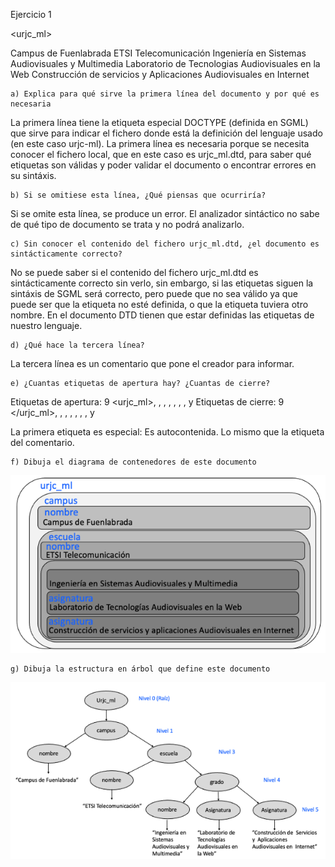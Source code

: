 Ejercicio 1


<!DOCTYPE urjc_ML SYSTEM "urjc_ml.dtd">
<urjc_ml>
  <!-- include URL URJC -->
  <campus>
    <nombre>Campus de Fuenlabrada</nombre>
    <escuela>
      <nombre>ETSI Telecomunicación</nombre>
      <grado>
        <nombre>Ingeniería en Sistemas Audiovisuales y Multimedia </nombre>
        <asignatura>Laboratorio de Tecnologias Audiovisuales en la Web</asignatura>
        <asignatura>Construcción de servicios y Aplicaciones Audiovisuales en Internet</asignatura>
      </grado>
    </escuela>
  </campus>
</urjc_ml>



    a) Explica para qué sirve la primera línea del documento y por qué es necesaria
La primera línea tiene la etiqueta especial DOCTYPE (definida en SGML) que sirve para indicar el fichero donde está la definición del lenguaje usado (en este caso urjc-ml).
La primera línea es necesaria porque se necesita conocer el fichero local, que en este caso es urjc_ml.dtd, para saber qué etiquetas son válidas y poder validar el documento o encontrar errores en su sintáxis.

    b) Si se omitiese esta línea, ¿Qué piensas que ocurriría?
Si se omite esta línea, se produce un error. El analizador sintáctico no sabe de qué tipo de documento se trata y no podrá analizarlo.

    c) Sin conocer el contenido del fichero urjc_ml.dtd, ¿el documento es sintácticamente correcto?
No se puede saber si el contenido del fichero urjc_ml.dtd es sintácticamente correcto sin verlo, sin embargo, si las etiquetas siguen la sintáxis de SGML será correcto, pero puede que no sea válido ya que puede ser que la etiqueta no esté definida, o que la etiqueta tuviera otro nombre.
En el documento DTD tienen que estar definidas las etiquetas de nuestro lenguaje.

    d) ¿Qué hace la tercera línea?
La tercera línea es un comentario que pone el creador para informar.

    e) ¿Cuantas etiquetas de apertura hay? ¿Cuantas de cierre?
Etiquetas de apertura: 9
<urjc_ml>, <campus>, <nombre>, <escuela>, <nombre>, <grado>, <nombre>, <asignatura> y <asignatura>
Etiquetas de cierre: 9
</urjc_ml>, </campus>, </nombre>, </escuela>, </nombre>, </grado>, </nombre>, </asignatura> y </asignatura>
 
 La primera etiqueta es especial: Es autocontenida. Lo mismo que la etiqueta del comentario.

    f) Dibuja el diagrama de contenedores de este documento
![](ejercicio1f.png)

    g) Dibuja la estructura en árbol que define este documento
![](ejercicio1g.png)

